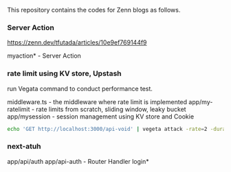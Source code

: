 
This repository contains the codes for Zenn blogs as follows.


### Server Action

https://zenn.dev/tfutada/articles/10e9ef769144f9

myaction* - Server Action

### rate limit using KV store, Upstash

run Vegata command to conduct performance test.

middleware.ts - the middleware where rate limit is implemented
app/my-ratelimit - rate limits from scratch, sliding window, leaky bucket
app/mysession - session management using KV store and Cookie

```sh
echo 'GET http://localhost:3000/api-void' | vegeta attack -rate=2 -duration=60s | tee results.bin | vegeta report
```

### next-atuh

app/api/auth
app/api-auth - Router Handler
login*